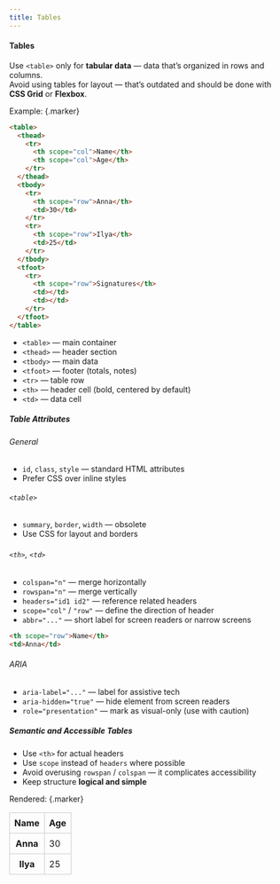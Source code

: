 ```yaml
---
title: Tables
---
```


#### Tables

Use `<table>` only for **tabular data** — data that’s organized in rows and columns.  
Avoid using tables for layout — that’s outdated and should be done with **CSS Grid** or **Flexbox**.


Example: {.marker}  

```html
<table>
  <thead>
    <tr>
      <th scope="col">Name</th>
      <th scope="col">Age</th>
    </tr>
  </thead>
  <tbody>
    <tr>
      <th scope="row">Anna</th>
      <td>30</td>
    </tr>
    <tr>
      <th scope="row">Ilya</th>
      <td>25</td>
    </tr>
  </tbody>
  <tfoot>
    <tr>
      <th scope="row">Signatures</th>
      <td></td>
      <td></td>
    </tr>
  </tfoot>
</table>
```

- `<table>` — main container
- `<thead>` — header section
- `<tbody>` — main data
- `<tfoot>` — footer (totals, notes)
- `<tr>` — table row
- `<th>` — header cell (bold, centered by default)
- `<td>` — data cell


##### Table Attributes

###### General

- `id`, `class`, `style` — standard HTML attributes
- Prefer CSS over inline styles

###### `<table>`

- `summary`, `border`, `width` — obsolete
- Use CSS for layout and borders

###### `<th>`, `<td>`

- `colspan="n"` — merge horizontally
- `rowspan="n"` — merge vertically
- `headers="id1 id2"` — reference related headers
- `scope="col"` / `"row"` — define the direction of header
- `abbr="..."` — short label for screen readers or narrow screens

```html
<th scope="row">Name</th>
<td>Anna</td>
```

###### ARIA

- `aria-label="..."` — label for assistive tech
- `aria-hidden="true"` — hide element from screen readers
- `role="presentation"` — mark as visual-only (use with caution)


##### Semantic and Accessible Tables

- Use `<th>` for actual headers
- Use `scope` instead of `headers` where possible
- Avoid overusing `rowspan` / `colspan` — it complicates accessibility
- Keep structure **logical and simple**


Rendered: {.marker}  

<table>

<style>
table {
  border-collapse: collapse;
  width: 100%;
}
th, td {
  border: 1px solid #ccc;
  padding: 8px;
}
</style>

<thead>
<tr>
  <th scope="col">Name</th>
  <th scope="col">Age</th>
</tr>
</thead>
<tbody>
<tr>
  <th scope="row">Anna</th>
  <td>30</td>
</tr>
<tr>
  <th scope="row">Ilya</th>
  <td>25</td>
</tr>
</tbody>

</table>
